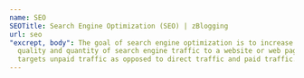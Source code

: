 ```yaml
---
name: SEO
SEOTitle: Search Engine Optimization (SEO) | zBlogging
url: seo
"excrept, body": The goal of search engine optimization is to increase the
  quality and quantity of search engine traffic to a website or web page. It
  targets unpaid traffic as opposed to direct traffic and paid traffic.
---
```

